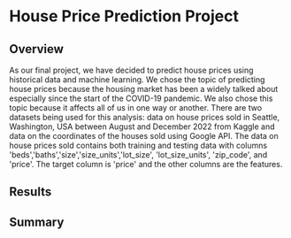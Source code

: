 # House Price Prediction Project
## Overview
As our final project, we have decided to predict house prices using historical data and machine learning. We chose the topic of predicting house prices because the housing market has been a widely talked about especially since the start of the COVID-19 pandemic. We also chose this topic because it affects all of us in one way or another. There are two datasets being used for this analysis: data on house prices sold in Seattle, Washington, USA between August and December 2022 from Kaggle and data on the coordinates of the houses sold using Google API. The data on house prices sold contains both training and testing data with columns 'beds','baths','size','size_units','lot_size',	'lot_size_units',	'zip_code', and	'price'. The target column is 'price' and the other columns are the features. 


## Results


## Summary 
